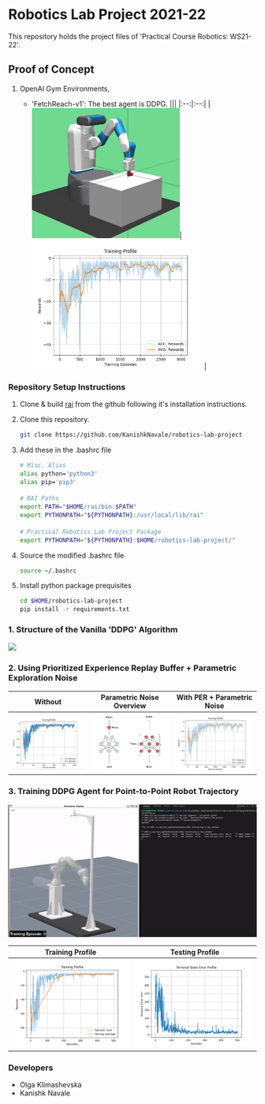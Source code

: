 # Robotics Lab Project 2021-22

This repository holds the project files of 'Practical Course Robotics: WS21-22'.

## Proof of Concept

1. OpenAI Gym Environments,

    * 'FetchReach-v1': The best agent is DDPG.
        |||
        |:--:|:--:|
        |<img src="https://github.com/KanishkNavale/Trajectory-Planning-using-HER-and-Reward-Engineering/blob/master/HER/data/test.gif?raw=true" width="300">| <img src="proof_of_concept/data/Training Profile.png" width="350">|

### Repository Setup Instructions

1. Clone & build [rai](https://github.com/MarcToussaint/rai) from the github following it's installation instructions.

2. Clone this repository.

    ```bash
    git clone https://github.com/KanishkNavale/robotics-lab-project
    ```

3. Add these in the .bashrc file

    ```bash
    # Misc. Alias
    alias python='python3'
    alias pip='pip3'

    # RAI Paths
    export PATH="$HOME/rai/bin:$PATH"
    export PYTHONPATH="${PYTHONPATH}:/usr/local/lib/rai"

    # Practical Robotics Lab Project Package
    export PYTHONPATH="${PYTHONPATH}:$HOME/robotics-lab-project/"
    ```

4. Source the modified .bashrc file

    ```bash
    source ~/.bashrc
    ```

5. Install python package prequisites

    ```bash
    cd $HOME/robotics-lab-project
    pip install -r requirements.txt
    ```

### 1. Structure of the Vanilla 'DDPG' Algorithm

<img src="https://www.researchgate.net/publication/342406026/figure/fig1/AS:906065046679559@1593034149792/Actor-critic-structure-for-DDPG-with-TSC.png" width="450">

### 2. Using Prioritized Experience Replay Buffer + Parametric Exploration Noise

|Without|Parametric Noise Overview|With PER + Parametric Noise
|:--:|:--:|:--:|
|<img src="presentation/pictures/without_per.png" width="250">| <img src="presentation/pictures/p_diag_1.png" width="250">|<img src="proof_of_concept/data/Training Profile.png" width="250">|

### 3. Training DDPG Agent for Point-to-Point Robot Trajectory

<img src="presentation/gifs/Reach_Training.gif" width="700">

|Training Profile|Testing Profile|
|:--:|:--:|
|<img src="training_ground/check_PyTorch/data/Training_Profile.png" width="350">| <img src="training_ground/check_PyTorch/data/Distance_Profile.png" width="350">|

### Developers

* Olga Klimashevska
* Kanishk Navale
